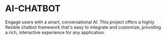 # AI-CHATBOT
Engage users with a smart, conversational AI. This project offers a highly flexible chatbot framework that's easy to integrate and customize, providing a rich, interactive experience for any application.
